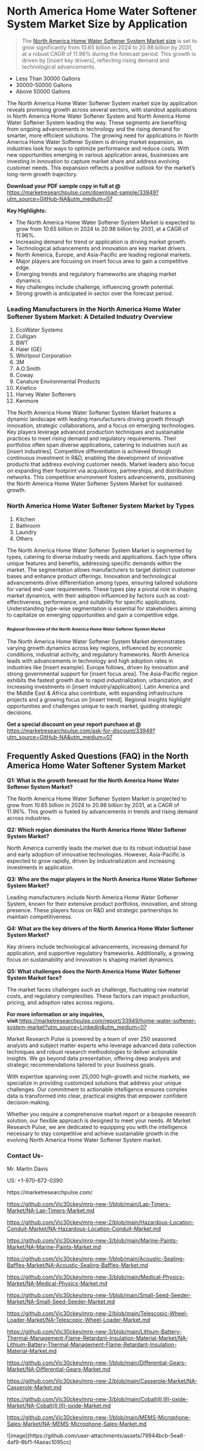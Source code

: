 <h1>North America Home Water Softener System Market&nbsp;Size by Application</h1><blockquote><p>The <a href="https://marketresearchpulse.com/download-sample/33949?utm_source=GitHub-NA&amp;utm_medium=07">North America Home Water Softener System Market size</a> is set to grow significantly from 10.65 billion in 2024 to 20.98 billion by 2031, at a robust CAGR of 11.96% during the forecast period. This growth is driven by [insert key drivers], reflecting rising demand and technological advancements.</p></blockquote><ul><li>Less Than 30000 Gallons<li> 30000-50000 Gallons<li> Above 50000 Gallons</li></ul><p>The North America Home Water Softener System market size by application reveals promising growth across several sectors, with standout applications in North America Home Water Softener System and North America Home Water Softener System leading the way. These segments are benefiting from ongoing advancements in technology and the rising demand for smarter, more efficient solutions. The growing need for applications in North America Home Water Softener System is driving market expansion, as industries look for ways to optimize performance and reduce costs. With new opportunities emerging in various application areas, businesses are investing in innovation to capture market share and address evolving customer needs. This expansion reflects a positive outlook for the market’s long-term growth trajectory.</p><p><strong>Download your PDF sample copy in full at @ </strong><a href="https://marketresearchpulse.com/download-sample/33949?utm_source=GitHub-NA&amp;utm_medium=07">https://marketresearchpulse.com/download-sample/33949?utm_source=GitHub-NA&amp;utm_medium=07</a></p><p><strong>Key Highlights: </strong></p><ul><li>The North America Home Water Softener System Market is expected to grow from 10.65 billion in 2024 to 20.98 billion by 2031, at a CAGR of 11.96%.</li><li>Increasing demand for trend or application is driving market growth.</li><li>Technological advancements and innovation are key market drivers.</li><li>North America, Europe, and Asia-Pacific are leading regional markets.</li><li>Major players are focusing on insert focus area to gain a competitive edge.</li><li>Emerging trends and regulatory frameworks are shaping market dynamics.</li><li>Key challenges include challenge, influencing growth potential.</li><li>Strong growth is anticipated in sector over the forecast period.</li></ul><h3>Leading Manufacturers in the North America Home Water Softener System Market: A Detailed Industry Overview</h3><ol><li>EcoWater Systems</li><li>Culligan</li><li>BWT</li><li>Haier (GE)</li><li>Whirlpool Corporation</li><li>3M</li><li>A.O.Smith</li><li>Coway</li><li>Canature Environmental Products</li><li>Kinetico</li><li>Harvey Water Softeners</li><li>Kenmore</li></ol><div class="flex max-w-full flex-col flex-grow"><div class="min-h-8 text-message flex w-full flex-col items-end gap-2 whitespace-normal break-words [.text-message+&amp;]:mt-5" dir="auto" data-message-author-role="assistant" data-message-id="fd8432e4-4910-450d-b182-61b7bfb0a01f" data-message-model-slug="gpt-4o"><div class="flex w-full flex-col gap-1 empty:hidden first:pt-[3px]"><div class="markdown prose w-full break-words dark:prose-invert light"><p>The North America Home Water Softener System Market features a dynamic landscape with leading manufacturers driving growth through innovation, strategic collaborations, and a focus on emerging technologies. Key players leverage advanced production techniques and sustainable practices to meet rising demand and regulatory requirements. Their portfolios often span diverse applications, catering to industries such as [insert industries]. Competitive differentiation is achieved through continuous investment in R&amp;D, enabling the development of innovative products that address evolving customer needs. Market leaders also focus on expanding their footprint via acquisitions, partnerships, and distribution networks. This competitive environment fosters advancements, positioning the North America Home Water Softener System Market for sustained growth.</p></div></div></div></div><h3>North America Home Water Softener System Market by Types</h3><ol><li>Kitchen<li> Bathroom<li> Laundry<li> Others</li></ol><div class="flex max-w-full flex-col flex-grow"><div class="min-h-8 text-message flex w-full flex-col items-end gap-2 whitespace-normal break-words [.text-message+&amp;]:mt-5" dir="auto" data-message-author-role="assistant" data-message-id="084470be-0bb7-4664-bddf-5156b4f41249" data-message-model-slug="gpt-4o-mini"><div class="flex w-full flex-col gap-1 empty:hidden first:pt-[3px]"><div class="markdown prose w-full break-words dark:prose-invert light"><p>The North America Home Water Softener System Market is segmented by types, catering to diverse industry needs and applications. Each type offers unique features and benefits, addressing specific demands within the market. The segmentation allows manufacturers to target distinct customer bases and enhance product offerings. Innovation and technological advancements drive differentiation among types, ensuring tailored solutions for varied end-user requirements. These types play a pivotal role in shaping market dynamics, with their adoption influenced by factors such as cost-effectiveness, performance, and suitability for specific applications. Understanding type-wise segmentation is essential for stakeholders aiming to capitalize on emerging opportunities and gain a competitive edge.</p></div></div></div></div><h3><span style="font-size: 11px;">Regional Overview of the North America Home Water Softener System Market</span></h3><div class="flex max-w-full flex-col flex-grow"><div class="min-h-8 text-message flex w-full flex-col items-end gap-2 whitespace-normal break-words [.text-message+&amp;]:mt-5" dir="auto" data-message-author-role="assistant" data-message-id="e9038762-ce64-4e30-91c9-9bd413514231" data-message-model-slug="gpt-4o-mini"><div class="flex w-full flex-col gap-1 empty:hidden first:pt-[3px]"><div class="markdown prose w-full break-words dark:prose-invert light"><p>The North America Home Water Softener System Market demonstrates varying growth dynamics across key regions, influenced by economic conditions, industrial activity, and regulatory frameworks. North America leads with advancements in technology and high adoption rates in industries like [insert example]. Europe follows, driven by innovation and strong governmental support for [insert focus area]. The Asia-Pacific region exhibits the fastest growth due to rapid industrialization, urbanization, and increasing investments in [insert industry/application]. Latin America and the Middle East &amp; Africa also contribute, with expanding infrastructure projects and a growing focus on [insert trend]. Regional insights highlight opportunities and challenges unique to each market, guiding strategic decisions.</p></div></div></div></div><p><strong>Get a special discount on your report purchase at @ </strong><a href="https://marketresearchpulse.com/ask-for-discount/33949?utm_source=GitHub-NA&amp;utm_medium=07">https://marketresearchpulse.com/ask-for-discount/33949?utm_source=GitHub-NA&amp;utm_medium=07</a></p><h2>Frequently Asked Questions (FAQ) in the North America Home Water Softener System Market</h2><p><strong>Q1: What is the growth forecast for the North America Home Water Softener System Market?</strong></p><p>The North America Home Water Softener System Market is projected to grow from 10.65 billion in 2024 to 20.98 billion by 2031, at a CAGR of 11.96%. This growth is fueled by advancements in trends and rising demand across industries.</p><p><strong>Q2: Which region dominates the North America Home Water Softener System Market?</strong></p><p>North America currently leads the market due to its robust industrial base and early adoption of innovative technologies. However, Asia-Pacific is expected to grow rapidly, driven by industrialization and increasing investments in application.</p><p><strong>Q3: Who are the major players in the North America Home Water Softener System Market?</strong></p><p>Leading manufacturers include North America Home Water Softener System, known for their extensive product portfolios, innovation, and strong presence. These players focus on R&amp;D and strategic partnerships to maintain competitiveness.</p><p><strong>Q4: What are the key drivers of the North America Home Water Softener System Market?</strong></p><p>Key drivers include technological advancements, increasing demand for application, and supportive regulatory frameworks. Additionally, a growing focus on sustainability and innovation is shaping market dynamics.</p><p><strong>Q5: What challenges does the North America Home Water Softener System Market face?</strong></p><p>The market faces challenges such as challenge, fluctuating raw material costs, and regulatory complexities. These factors can impact production, pricing, and adoption rates across regions.</p><p><strong>For more information or any inquiries, visit&nbsp;</strong><a href="https://marketresearchpulse.com/report/33949/home-water-softener-system-market?utm_source=Linkedin&utm_medium=07">https://marketresearchpulse.com/report/33949/home-water-softener-system-market?utm_source=Linkedin&utm_medium=07</a></p><p>Market Research Pulse is powered by a team of over 250 seasoned analysts and subject matter experts who leverage advanced data collection techniques and robust research methodologies to deliver actionable insights. We go beyond data presentation, offering deep analysis and strategic recommendations tailored to your business goals.</p><p>With expertise spanning over 25,000 high-growth and niche markets, we specialize in providing customized solutions that address your unique challenges. Our commitment to actionable intelligence ensures complex data is transformed into clear, practical insights that empower confident decision-making.</p><p>Whether you require a comprehensive market report or a bespoke research solution, our flexible approach is designed to meet your needs. At Market Research Pulse, we are dedicated to equipping you with the intelligence necessary to stay competitive and achieve sustainable growth in the evolving North America Home Water Softener System market.</p><h3><strong>Contact Us-</strong></h3><p>Mr. Martin Davis</p><p>US: +1-970-672-0390</p><p>https://marketresearchpulse.com/</p><p><a href="https://github.com/Vic30ckey/mrp-new-1/blob/main/Lap-Timers-Market/NA-Lap-Timers-Market.md">https://github.com/Vic30ckey/mrp-new-1/blob/main/Lap-Timers-Market/NA-Lap-Timers-Market.md</a></p><p><a href="https://github.com/Vic30ckey/mrp-new-2/blob/main/Hazardous-Location-Conduit-Market/NA-Hazardous-Location-Conduit-Market.md">https://github.com/Vic30ckey/mrp-new-2/blob/main/Hazardous-Location-Conduit-Market/NA-Hazardous-Location-Conduit-Market.md</a></p><p><a href="https://github.com/Vic30ckey/mrp-new-3/blob/main/Marine-Paints-Market/NA-Marine-Paints-Market.md">https://github.com/Vic30ckey/mrp-new-3/blob/main/Marine-Paints-Market/NA-Marine-Paints-Market.md</a></p><p><a href="https://github.com/Vic30ckey/mrp-new-1/blob/main/Acoustic-Sealing-Baffles-Market/NA-Acoustic-Sealing-Baffles-Market.md">https://github.com/Vic30ckey/mrp-new-1/blob/main/Acoustic-Sealing-Baffles-Market/NA-Acoustic-Sealing-Baffles-Market.md</a></p><p><a href="https://github.com/Vic30ckey/mrp-new-3/blob/main/Medical-Physics-Market/NA-Medical-Physics-Market.md">https://github.com/Vic30ckey/mrp-new-3/blob/main/Medical-Physics-Market/NA-Medical-Physics-Market.md</a></p><p><a href="https://github.com/Vic30ckey/mrp-new-1/blob/main/Small-Seed-Seeder-Market/NA-Small-Seed-Seeder-Market.md">https://github.com/Vic30ckey/mrp-new-1/blob/main/Small-Seed-Seeder-Market/NA-Small-Seed-Seeder-Market.md</a></p><p><a href="https://github.com/Vic30ckey/mrp-new-2/blob/main/Telescopic-Wheel-Loader-Market/NA-Telescopic-Wheel-Loader-Market.md">https://github.com/Vic30ckey/mrp-new-2/blob/main/Telescopic-Wheel-Loader-Market/NA-Telescopic-Wheel-Loader-Market.md</a></p><p><a href="https://github.com/Vic30ckey/mrp-new-3/blob/main/Lithium-Battery-Thermal-Management-Flame-Retardant-Insulation-Material-Market/NA-Lithium-Battery-Thermal-Management-Flame-Retardant-Insulation-Material-Market.md">https://github.com/Vic30ckey/mrp-new-3/blob/main/Lithium-Battery-Thermal-Management-Flame-Retardant-Insulation-Material-Market/NA-Lithium-Battery-Thermal-Management-Flame-Retardant-Insulation-Material-Market.md</a></p><p><a href="https://github.com/Vic30ckey/mrp-new-1/blob/main/Differential-Gears-Market/NA-Differential-Gears-Market.md">https://github.com/Vic30ckey/mrp-new-1/blob/main/Differential-Gears-Market/NA-Differential-Gears-Market.md</a></p><p><a href="https://github.com/Vic30ckey/mrp-new-2/blob/main/Casserole-Market/NA-Casserole-Market.md">https://github.com/Vic30ckey/mrp-new-2/blob/main/Casserole-Market/NA-Casserole-Market.md</a></p><p><a href="https://github.com/Vic30ckey/mrp-new-3/blob/main/Cobalt(II,III)-oxide-Market/NA-Cobalt(II,III)-oxide-Market.md">https://github.com/Vic30ckey/mrp-new-3/blob/main/Cobalt(II,III)-oxide-Market/NA-Cobalt(II,III)-oxide-Market.md</a></p><p><a href="https://github.com/Vic30ckey/mrp-new-1/blob/main/MEMS-Microphone-Sales-Market/NA-MEMS-Microphone-Sales-Market.md">https://github.com/Vic30ckey/mrp-new-1/blob/main/MEMS-Microphone-Sales-Market/NA-MEMS-Microphone-Sales-Market.md</a></p>
![image](https://github.com/user-attachments/assets/79944bcb-5ea6-4af9-8bf1-f4aeac1095cc)
